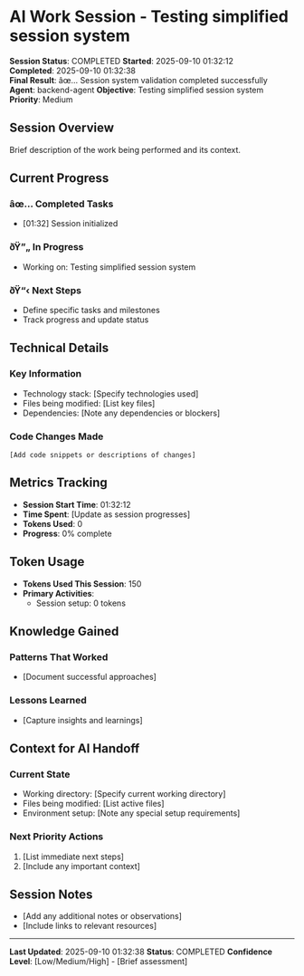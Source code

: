 ﻿# AI Work Session - Testing simplified session system

**Session Status**: COMPLETED
**Started**: 2025-09-10 01:32:12  
**Completed**: 2025-09-10 01:32:38  
**Final Result**: âœ… Session system validation completed successfully
**Agent**: backend-agent
**Objective**: Testing simplified session system
**Priority**: Medium

## Session Overview

Brief description of the work being performed and its context.

## Current Progress

### âœ… Completed Tasks
- [01:32] Session initialized

### ðŸ”„ In Progress
- Working on: Testing simplified session system

### ðŸ“‹ Next Steps
- Define specific tasks and milestones
- Track progress and update status

## Technical Details

### Key Information
- Technology stack: [Specify technologies used]
- Files being modified: [List key files]
- Dependencies: [Note any dependencies or blockers]

### Code Changes Made
`
[Add code snippets or descriptions of changes]
`

## Metrics Tracking

- **Session Start Time**: 01:32:12
- **Time Spent**: [Update as session progresses]
- **Tokens Used**: 0
- **Progress**: 0% complete

## Token Usage

- **Tokens Used This Session**: 150
- **Primary Activities**:
  - Session setup: 0 tokens

## Knowledge Gained

### Patterns That Worked
- [Document successful approaches]

### Lessons Learned
- [Capture insights and learnings]

## Context for AI Handoff

### Current State
- Working directory: [Specify current working directory]
- Files being modified: [List active files]
- Environment setup: [Note any special setup requirements]

### Next Priority Actions
1. [List immediate next steps]
2. [Include any important context]

## Session Notes

- [Add any additional notes or observations]
- [Include links to relevant resources]

---

**Last Updated**: 2025-09-10 01:32:38
**Status**: COMPLETED
**Confidence Level**: [Low/Medium/High] - [Brief assessment]


